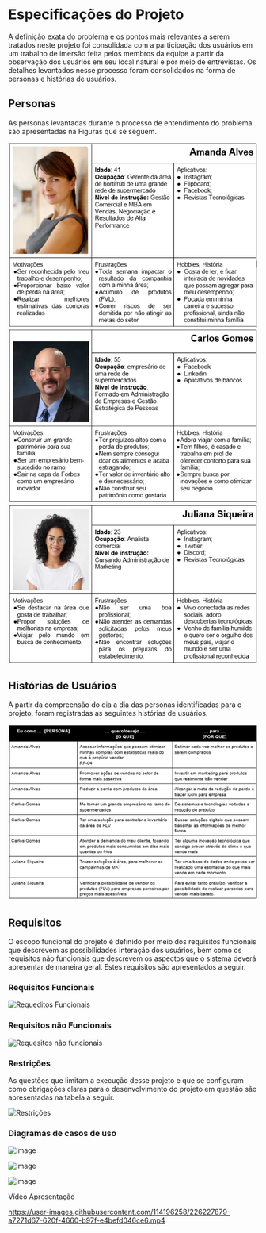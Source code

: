 # Especificações do Projeto


A definição exata do problema e os pontos mais relevantes a serem tratados neste projeto foi consolidada com a participação dos usuários em um trabalho de imersão feita pelos membros da equipe a partir da observação dos usuários em seu local natural e por meio de entrevistas. Os detalhes levantados nesse processo foram consolidados na forma de personas e histórias de usuários.

## Personas

As personas levantadas durante o processo de entendimento do problema são apresentadas na Figuras que se seguem.


![persona1](/docs/img/persona1.png)
![persona2](/docs/img/persona2.png)
![persona3](/docs/img/persona3.png)
## Histórias de Usuários

A partir da compreensão do dia a dia das personas identificadas para o projeto, foram registradas as seguintes histórias de usuários.

![history](/docs/img/history.png)


## Requisitos

O escopo funcional do projeto é definido por meio dos requisitos funcionais que descrevem as possibilidades interação dos usuários, bem como os requisitos não funcionais que descrevem os aspectos que o sistema deverá apresentar de maneira geral. Estes requisitos são apresentados a seguir.

### Requisitos Funcionais

![Requeditos Funcionais](https://user-images.githubusercontent.com/114196258/228373959-e7f37019-8937-4280-8f15-d29b307f18dd.png)

### Requisitos não Funcionais

![Requesitos não funcionais](https://user-images.githubusercontent.com/114196258/228373635-7d702eaf-e420-4ddf-9d4d-a9ff678fd220.png)

### Restrições

As questões que limitam a execução desse projeto e que se configuram como obrigações claras para o desenvolvimento do projeto em questão são apresentadas na tabela a seguir.

![Restrições](https://user-images.githubusercontent.com/114196258/226227238-da07abd5-2b42-4690-840f-617f5531bf7d.png)

### Diagramas de casos de uso

![image](https://user-images.githubusercontent.com/114961595/228921623-f5db525b-06bc-4f7d-9fad-a1263c798a84.png)

![image](https://user-images.githubusercontent.com/114961595/228921807-776d845f-661f-42aa-b038-3c140afa88a0.png)

![image](https://user-images.githubusercontent.com/114961595/228921903-9b12eeef-ff5b-442b-8086-dbc14899dea1.png)


Vídeo Apresentação

https://user-images.githubusercontent.com/114196258/226227879-a7271d67-620f-4660-b97f-e4befd046ce6.mp4



